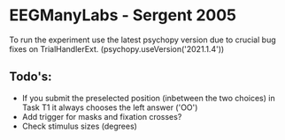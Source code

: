 # EEGManyLabs - Sergent 2005
To run the experiment use the latest psychopy version due to crucial bug fixes on TrialHandlerExt.
(psychopy.useVersion('2021.1.4'))
## Todo's:
- If you submit the preselected position (inbetween the two choices) in Task T1 it always chooses the left answer ('OO')
- Add trigger for masks and fixation crosses?
- Check stimulus sizes (degrees)

